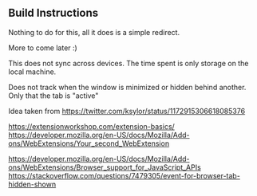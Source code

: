 ## Build Instructions
Nothing to do for this, all it does is a simple redirect.

More to come later :)

This does not sync across devices. The time spent is only storage on the local machine.

Does not track when the window is minimized or hidden behind another. Only that the tab is "active"

Idea taken from https://twitter.com/ksylor/status/1172915306618085376


https://extensionworkshop.com/extension-basics/
https://developer.mozilla.org/en-US/docs/Mozilla/Add-ons/WebExtensions/Your_second_WebExtension


https://developer.mozilla.org/en-US/docs/Mozilla/Add-ons/WebExtensions/Browser_support_for_JavaScript_APIs
https://stackoverflow.com/questions/7479305/event-for-browser-tab-hidden-shown
